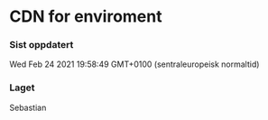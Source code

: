 
# CDN for enviroment

### Sist oppdatert 
Wed Feb 24 2021 19:58:49 GMT+0100 (sentraleuropeisk normaltid)
### Laget 
Sebastian
